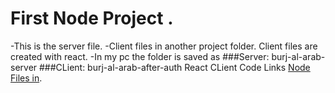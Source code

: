# First Node Project .
-This is the server file.
-Client files in another project folder. Client files are created with react.
-In my pc the folder is saved as 
###Server: burj-al-arab-server
###CLient: burj-al-arab-after-auth
React CLient Code Links [Node Files in](https://github.com/appsmakerbd/burj-al-arab-client-by-react.git).
